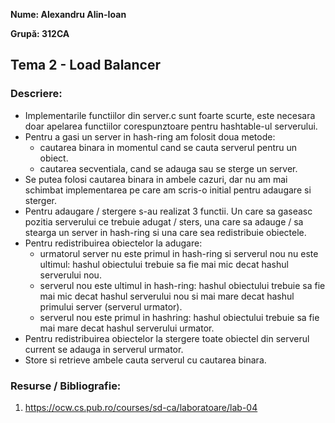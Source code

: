 **Nume: Alexandru Alin-Ioan**

**Grupă: 312CA**

## Tema 2 - Load Balancer

### Descriere:

* Implementarile functiilor din server.c sunt foarte scurte, este necesara doar apelarea functiilor corespunztoare pentru hashtable-ul serverului.
* Pentru a gasi un server in hash-ring am folosit doua metode:
  * cautarea binara in momentul cand se cauta serverul pentru un obiect.
  * cautarea secventiala, cand se adauga sau se sterge un server.
* Se putea folosi cautarea binara in ambele cazuri, dar nu am mai schimbat implementarea pe care am scris-o initial pentru adaugare si sterger.
* Pentru adaugare / stergere s-au realizat 3 functii. Un care sa gaseasc pozitia serverului ce trebuie adugat / sters, una care sa adauge / sa stearga un server in hash-ring si una care sea redistribuie obiectele.
* Pentru redistribuirea obiectelor la adugare:
  * urmatorul server nu este primul in hash-ring si serverul nou nu este ultimul: hashul obiectului trebuie sa fie mai mic decat hashul serverului nou.
  * serverul nou este ultimul in hash-ring: hashul obiectului trebuie sa fie mai mic decat hashul serverului nou si mai mare decat hashul primului server (serverul urmator).
  * serverul nou este primul in hashring: hashul obiectului trebuie sa fie mai mare decat hashul serverului urmator.
* Pentru redistribuirea obiectelor la stergere toate obiectel din serverul current se adauga in serverul urmator.
* Store si retrieve ambele cauta serverul cu cautarea binara.

### Resurse / Bibliografie:

1. https://ocw.cs.pub.ro/courses/sd-ca/laboratoare/lab-04
